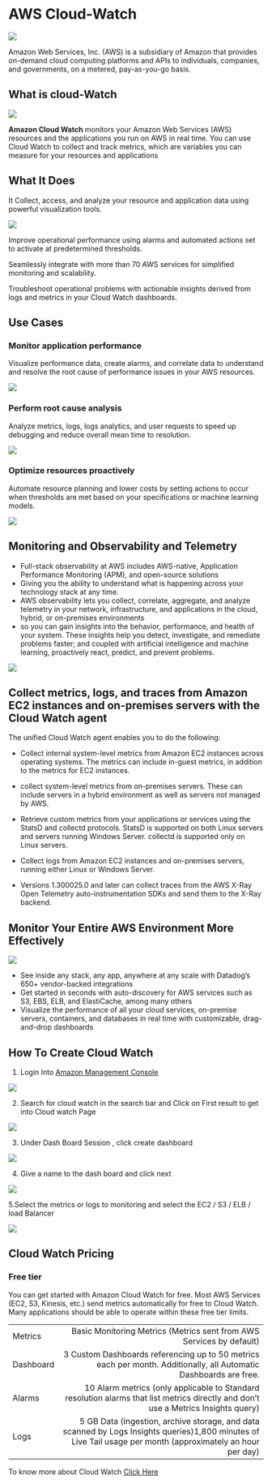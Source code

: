 # AWS Cloud-Watch
<img src ="https://github.com/Lourdez/images/blob/main/testing%20MD/1_3BAC2llwtKNf0K9zOWkf4w.png">

Amazon Web Services, Inc. (AWS) is a subsidiary of Amazon that provides on-demand cloud computing platforms and APIs to individuals, companies, and governments, on a metered, pay-as-you-go basis. 

## What is cloud-Watch

<img src ="https://github.com/Lourdez/images/blob/main/What-is-AWS-CloudWatch.png">

**Amazon Cloud Watch** monitors your Amazon Web Services (AWS) resources and the applications you run on AWS in real time. You can use Cloud Watch to collect and track metrics, which are variables you can measure for your resources and applications


## What It Does
It Collect, access, and analyze your resource and application data using powerful visualization tools.

<img src ="https://github.com/Lourdez/images/blob/main/Product-Page-Diagram_Amazon-CloudWatch.095eb618193be7422d2d34e3abd5fdf178b6c0e2.png">

Improve operational performance using alarms and automated actions set to activate at predetermined thresholds.

Seamlessly integrate with more than 70 AWS services for simplified monitoring and scalability.

Troubleshoot operational problems with actionable insights derived from logs and metrics in your Cloud Watch dashboards.

## Use Cases
### Monitor application performance
Visualize performance data, create alarms, and correlate data to understand and resolve the root cause of performance issues in your AWS resources.

<img src ="https://github.com/Lourdez/images/blob/main/monitor.png">

### Perform root cause analysis
Analyze metrics, logs, logs analytics, and user requests to speed up debugging and reduce overall mean time to resolution.

<img src ="https://github.com/Lourdez/images/blob/main/analyse.png">

### Optimize resources proactively
Automate resource planning and lower costs by setting actions to occur when thresholds are met based on your specifications or machine learning models.

<img src ="https://github.com/Lourdez/images/blob/main/collect.png">


## Monitoring and Observability and Telemetry

+ Full-stack observability at AWS includes AWS-native, Application Performance Monitoring (APM), and open-source solutions
+ Giving you the ability to understand what is happening across your technology stack at any time. 
+ AWS observability lets you collect, correlate, aggregate, and analyze telemetry in your network, infrastructure, and applications in the cloud, hybrid, or on-premises environments 
+ so you can gain insights into the behavior, performance, and health of your system. These insights help you detect, investigate, and remediate problems faster; and coupled with artificial intelligence and machine learning, proactively react, predict, and prevent problems.

<img src ="https://github.com/Lourdez/images/blob/main/Observability-vs-Monitoring-vs-Telemetry%402x.png">

## Collect metrics, logs, and traces from Amazon EC2 instances and on-premises servers with the Cloud Watch agent
The unified Cloud Watch agent enables you to do the following:

+ Collect internal system-level metrics from Amazon EC2 instances across operating systems. The metrics can include in-guest metrics, in addition to the metrics for EC2 instances.
+ collect system-level metrics from on-premises servers. These can include servers in a hybrid environment as well as servers not managed by AWS.

+ Retrieve custom metrics from your applications or services using the StatsD and collectd protocols. StatsD is supported on both Linux servers and servers running Windows Server. collectd is supported only on Linux servers.

+ Collect logs from Amazon EC2 instances and on-premises servers, running either Linux or Windows Server.

+ Versions 1.300025.0 and later can collect traces from the AWS X-Ray Open Telemetry auto-instrumentation SDKs and send them to the X-Ray backend.

## Monitor Your Entire AWS Environment More Effectively

<img src ="https://github.com/Lourdez/images/blob/main/testing%20MD/cw-dashboard.jpg">

+ See inside any stack, any app, anywhere at any scale with Datadog’s 650+ vendor-backed integrations
+ Get started in seconds with auto-discovery for AWS services such as S3, EBS, ELB, and ElastiCache, among many others
+ Visualize the performance of all your cloud services, on-premise servers, containers, and databases in real time with customizable, drag-and-drop dashboards


## How To Create Cloud Watch
1. Login Into [Amazon Management Console](https://signin.aws.amazon.com/signin?redirect_uri=https%3A%2F%2Fconsole.aws.amazon.com%2Fconsole%2Fhome%3FhashArgs%3D%2523%26isauthcode%3Dtrue%26nc2%3Dh_ct%26src%3Dheader-signin%26state%3DhashArgsFromTB_eu-north-1_67569bb514fd7334&client_id=arn%3Aaws%3Asignin%3A%3A%3Aconsole%2Fcanvas&forceMobileApp=0&code_challenge=O-19Kk8URbYdcSReZJtf-59QKpGm4u3dALUVrpv1Fj4&code_challenge_method=SHA-256)

<img src ="https://github.com/Lourdez/images/blob/main/Screenshot%20(127).png">

2. Search for cloud watch in the search bar and Click on First result  to get into Cloud watch Page

<img src ="https://github.com/Lourdez/images/blob/main/Cloud%20watch.png">

3. Under Dash Board Session , click create dashboard 

<img src ="https://github.com/Lourdez/images/blob/main/Screenshot%20(134).png">

4. Give a name to the dash board and click next 

<img src ="https://github.com/Lourdez/images/blob/main/Screenshot%20(133).png">

5.Select the metrics or logs to monitoring and select the EC2 / S3 / ELB / load Balancer  

<img src ="https://github.com/Lourdez/images/blob/main/Screenshot%20(135).png">


## Cloud Watch Pricing

### Free tier
You can get started with Amazon Cloud Watch for free. Most AWS Services (EC2, S3, Kinesis, etc.) send metrics automatically for free to Cloud Watch. Many applications should be able to operate within these free tier limits.

|  |  |
| ------ | -----------: |
| Metrics | Basic Monitoring Metrics (Metrics sent from AWS Services by default)
| Dashboard | 3 Custom Dashboards referencing up to 50 metrics each per month. Additionally, all Automatic Dashboards are free.
| Alarms| 10 Alarm metrics (only applicable to Standard resolution alarms that list metrics directly and don’t use a Metrics Insights query)
| Logs | 5 GB Data (ingestion, archive storage, and data scanned by Logs Insights queries)1,800 minutes of Live Tail usage per month (approximately an hour per day)


To know more about Cloud Watch [Click Here](https://aws.amazon.com/cloudwatch/)

